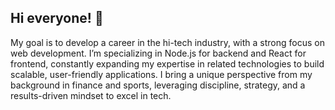 ## Hi everyone! 👋

My goal is to develop a career in the hi-tech industry, with a strong focus on web development. I’m specializing in Node.js for backend and React for frontend, constantly expanding my expertise in related technologies to build scalable, user-friendly applications. I bring a unique perspective from my background in finance and sports, leveraging discipline, strategy, and a results-driven mindset to excel in tech.
